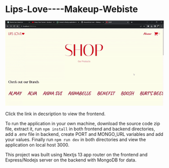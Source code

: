 # Lips-Love----Makeup-Webiste


<img src="https://raw.githubusercontent.com/Abuzariii/Lips-Love----Makeup-Webiste/main/gif.gif?token=GHSAT0AAAAAAB33UOFJ32OVSSZF7QQPOCZAZGVD63Q" width="600" />

Click the link in decsription to view the frontend.

To run the application in your own machine, download the source code zip file, extract it, run `npm install` in both frontend and backend directories, add a .env file in backend, create PORT and MONGO_URL variables and add your values. Finally run `npm run dev` in both directories and view the application on local host 3000.

This project was built using Nextjs 13 app router on the frontend and Express/Nodejs server on the backend with MongoDB for data.
